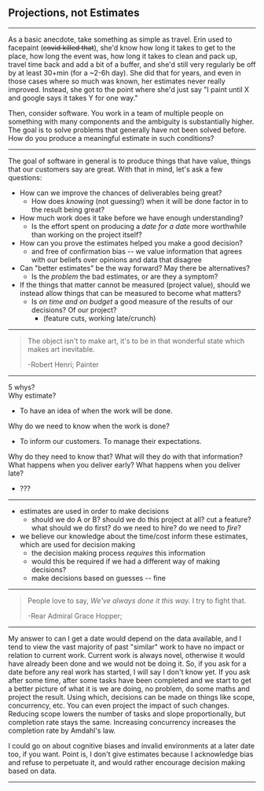 Projections, not Estimates
--------------------------

---

As a basic anecdote, take something as simple as travel. Erin used to facepaint (~~covid killed that~~), she'd know how long it takes to get to the place, how long the event was, how long it takes to clean and pack up, travel time back and add a bit of a buffer, and she'd still very regularly be off by at least 30+min (for a ~2-6h day). She did that for years, and even in those cases where so much was known, her estimates never really improved. Instead, she got to the point where she'd just say "I paint until X and google says it takes Y for one way."

Then, consider software. You work in a team of multiple people on something with many components and the ambiguity is substantially higher. The goal is to solve problems that generally have not been solved before. How do you produce a meaningful estimate in such conditions?

---

The goal of software in general is to produce things that have value, things that our customers say are great. With that in mind, let's ask a few questions:

* How can we improve the chances of deliverables being great?
    * How does _knowing_ (not guessing!) when it will be done factor in to the result being great?
* How much work does it take before we have enough understanding?
    * Is the effort spent on producing a _date for a date_ more worthwhile than working on the project itself?
* How can you prove the estimates helped you make a good decision?
    * and free of confirmation bias -- we value information that agrees with our beliefs over opinions and data that disagree
* Can "better estimates" be the way forward? May there be alternatives?
    * Is the _problem_ the bad estimates, or are they a symptom?
* If the things that matter cannot be measured (project value), should we instead allow things that can be measured to become what matters?
    * Is _on time and on budget_ a good measure of the results of our decisions? Of our project?
        * (feature cuts, working late/crunch)

---

> The object isn't to make art, it's to be in that wonderful state which makes art inevitable.
>
> -Robert Henri; Painter

---

5 whys?  
Why estimate?
* To have an idea of when the work will be done.

Why do we need to know when the work is done?
* To inform our customers. To manage their expectations.

Why do they need to know that? What will they do with that information? What happens when you deliver early? What happens when you deliver late?
* ???

---

* estimates are used in order to make decisions
    * should we do A or B? should we do this project at all? cut a feature? what should we do first? do we need to hire? do we need to _fire_?
* we believe our knowledge about the time/cost inform these estimates, which are used for decision making
    * the decision making process _requires_ this information
    * would this be required if we had a different way of making decisions?
    * make decisions based on guesses -- fine

---

> People love to say, _We've always done it this way._ I try to fight that.
>
> -Rear Admiral Grace Hopper;

---

My answer to can I get a date would depend on the data available, and I tend to view the vast majority of past "similar" work to have no impact or relation to current work. Current work is always novel, otherwise it would have already been done and we would not be doing it. So, if you ask for a date before any real work has started, I will say I don't know yet. If you ask after some time, after some tasks have been completed and we start to get a better picture of what it is we are doing, no problem, do some maths and project the result. Using which, decisions can be made on things like scope, concurrency, etc. You can even project the impact of such changes. Reducing scope lowers the number of tasks and slope proportionally, but completion rate stays the same. Increasing concurrency increases the completion rate by Amdahl's law.

I could go on about cognitive biases and invalid environments at a later date too, if you want. Point is, I don't give estimates because I acknowledge bias and refuse to perpetuate it, and would rather encourage decision making based on data.

---
